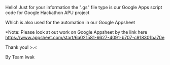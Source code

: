 Hello! Just for your information the ".gs" file type is our Google Apps script code for Google Hackathon APU project

Which is also used for the automation in our Google Appsheet

*Note: Please look at out work on Google Appsheet by the link here https://www.appsheet.com/start/6a021581-6627-4091-b707-c918301ba70e

Thank you! >.<

By Team Iwak
